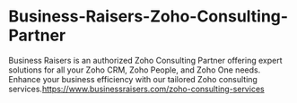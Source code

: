# Business-Raisers-Zoho-Consulting-Partner
Business Raisers is an authorized Zoho Consulting Partner offering expert solutions for all your Zoho CRM, Zoho People, and Zoho One needs. Enhance your business efficiency with our tailored Zoho consulting services.https://www.businessraisers.com/zoho-consulting-services
